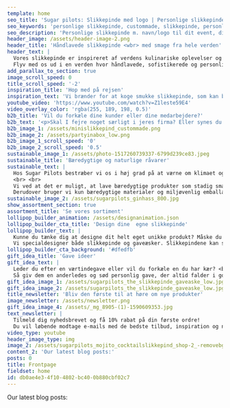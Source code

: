 ```yaml
---
template: home
seo_title: 'Sugar pilots: Slikkepinde med logo | Personlige slikkepinde med navn'
seo_keywords: 'personlige slikkepinde, custommade, slikkepinde, personlig gave, firmagave, bordkort, dekoration'
seo_description: 'Personlige slikkepinde m. navn/logo til dit event, din fest, el. dit firma. Vi bruger kun naturlige veganske ingredienser og bæredygtig emballage––Bestil her.'
header_image: /assets/header-image-2.png
header_title: 'Håndlavede slikkepinde <wbr> med smage fra hele verden'
header_text: |
  Vores slikkepinde er inspireret af verdens kulinariske oplevelser og eksotiske smage. 
  Flyv med os ud i en verden hvor håndlavede, sofistikerede og personlige slikkepinde bringer dig tilbage til barndommens minder og udfordrer dine tanker om hvad en slikkepind kan.
add_parallax_to_section: true
image_scroll_speed: 0
title_scroll_speed: '-2'
inspiration_title: 'Hop med på rejsen'
inspiration_text: 'Vi brænder for at koge smukke slikkepinde, som kan bruges som smagsbooster i en kop kaffe, en cocktail eller som pynt på bordet eller bare til at spise som de er. Vi designer også meget gerne dine egne slikkepinde til din event, din fest eller til dit firma.'
youtube_video: 'https://www.youtube.com/watch?v=Z1leste59E4'
video_overlay_color: 'rgba(255, 189, 198, 0.5)'
b2b_title: 'Vil du forkæle dine kunder eller dine medarbejdere?'
b2b_text: '<p>Skal I fejre noget særligt i jeres firma? Eller synes du også at dine kunder fortjener at få en gave, når de har handlet hos jer? Forkæl jeres medarbejdere og kunder og få lavet personlige slikkepinde, med eller uden logo.&nbsp;</p><p>De fungerer perfekt som firmagave!<br></p>'
b2b_image_1: /assets/minislikkepind_custommade.png
b2b_image_2: /assets/partyinabox_low.png
b2b_image_1_scroll_speed: '0'
b2b_image_2_scroll_speed: '0.5'
sustainable_image_1: /assets/photo-1517260739337-6799d239ce83.jpeg
sustainable_title: 'Bæredygtige og naturlige råvarer'
sustainable_text: |
  Hos Sugar Pilots bestræber vi os i høj grad på at værne om klimaet og menneskene og vi er stolte, af at være en bæredygtig virksomhed.
  <br> <br>
  Vi ved at det er muligt, at lave bæredygtige produkter som stadig smager fantastisk og pynter pænt. Derfor består alle vores håndlavede slikkepinde kun af naturlige ingredienser, og de er alle veganske samt laktose- og glutenfri. <br> <br>
  Derudover bruger vi kun bæredygtige materialer og miljøvenlig emballage.
sustainable_image_2: /assets/sugarpilots_ginhass_800.jpg
show_assortment_section: true
assortment_title: 'Se vores sortiment'
lollipop_builder_animation: /assets/designanimation.json
lollipop_builder_cta_title: 'Design dine  egne slikkepinde'
lollipop_builder_text: |
  Kunne du tænke dig at designe dit helt eget unikke produkt? Måske du vil forkæle dine kære med en unik, personlig gave, eller give dine gæster en sjov og anderledes oplevelse? Så design din egen slikkepind.  <br>
  Vi specialdesigner både slikkepinde og gaveæsker. Slikkepindene kan sagtens have forskelligt print, så de kan bruges som personlige bordkort, dekoration eller andet sjovt festpynt.
lollipop_builder_cta_background: '#dfedfb'
gift_idea_title: 'Gave ideer'
gift_idea_text: |
  Leder du efter en værtindegave eller vil du forkæle en du har kær? <br>
  Så giv dem en anderledes og sød personlig gave, der altid falder i god jord.
gift_idea_image_1: /assets/sugarpilots_the_slikkepinde_gaveaske_low.jpg
gift_idea_image_2: /assets/sugarpilots_the_slikkepinde_gaveaske_low.jpg
title_newsletter: 'Bliv den første til at høre om nye produkter'
image_newsletter: /assets/newsletter.png
gift_idea_image_4: /assets/_mg_8905-(1)-1590609353.jpg
text_newsletter: |
  Tilmeld dig nyhedsbrevet og få 10% rabat på din første ordre! 
  Du vil løbende modtage e-mails med de bedste tilbud, inspiration og nyheder.
video_type: youtube
header_image_type: img
image_2: /assets/sugarpilots_mojito_cocktailslikkepind_shop-2_-removebg-preview.png
content_2: 'Our latest blog posts:'
posts: 0
title: Frontpage
fieldset: home
id: db0ae4e3-4f10-4802-bc40-0b880cbf02c7
---
```

<p>Our latest blog posts:</p>